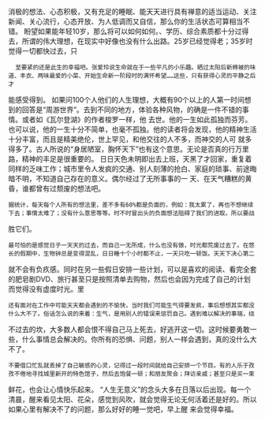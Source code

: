   消极的想法、心态积极，又有充足的睡眠、能天天进行具有禅意的适当运动、关注新闻、关心流行，心态开放、为人低调而又自信，那么你的生活状态可算相当不错。
    盼望如果能年轻10岁，那么将可以如何如何。、学历、综合素质都十分过得去，所谓的伟大理想，在现实中好像也没有什么出路。25岁已经觉得老；35岁时觉得一切都快过去，只

      至要紧的还是此生的幸福吧。张爱玲说生命就在于一些平凡的小乐趣。晒过太阳后新棉被的味道、丰衣、两味最爱的小菜、开始生命新一阶段时的满怀希望……这些，只有获得心灵的平静之后才
  能感受得到。
    如果问100个人他们的人生理想，大概有90个以上的人第一时间想到的回答是“周游世界”。去到不同的地方，体验各种风物，的确是一件不错的事情。或者如《瓦尔登湖》的作者梭罗一样，他
  去世。他的一生如此孤独而芬芳。也可以说，他的一生十分不简单，也毫不孤独。他的读者将会发现，他的精神生活十分丰富，而且是精美绝伦，世上罕见，和他交往的人不多，而神交的人可
  就多得多了。古人所说的“身居陋室，胸怀天下”也有这个意思。无论是否真的行万里路，精神的丰足是很重要的。
    日日天色未明即出去上班，天黑了才回家，重复着同样的乏味工作；城市里令人发疯的交通、别人刻薄的抢白、家庭的琐事、前途晦暗不明，不知道自己存在的意义。偶尔经过了无所事事的一
  天、在天气糟糕的黄昏，谁都曾有过颓废的想法吧。

    据统计，每天每个人所有的想法里，差不多有60%都是负面的，例如：我太累了，再也不想继续下去；事情太难了；没有什么意思等等。时不时冒出头的负面想法阻碍了我们的进取。所以要战
  胜它们。

    最可怕的是感觉日子一天天的过去，而自己一无所成，什么也没有做，时光都荒废过去了。在悠长的假期中，生物钟总是变得混乱，日日睡十个小时都不止，一天只吃一顿饭。天天下决心第二
  就不会有负疚感。同时在另一些假日安排一些计划，可以是喜欢的阅读、看完全套的肥皂剧DVD、旅行甚至只是按照清单去购物，然后也会因为完成了自己的计划而觉得没有虚度时光。里

    还有面对在工作中可能天天都会遇到的不愉快，当时我们可能生气得要发疯，事后想想其实都没什么大不了。俗话怎么说的来着：生气，是用别人的错误来惩罚自己。遇到难以解决的事端，绕
  不过去的坎，大多数人都会恨不得自己马上死去，好逃开这一切。这时候要勇敢一些，什么事情总会解决的。你所有的恐惧、问题，别人一样会遇到，真的没什么大不了。

    不要借口忙乱就丢掉了自己敏感的心灵，记得过一段时间就给自己安排一个节目。有的人乐于孜孜不倦地寻找城里新开的特色馆子，然后去饱餐一顿；和朋友聚会；拜访亲戚；甚至只是买一束
  鲜花，也会让心情快乐起来。
  “人生无意义”的念头大多在日落以后出现。每一个清晨，醒来看见太阳、花朵，感觉到风吹，就会觉得无论无何活着还是好的。所以如果心里有解决不了的问题，那么好好的睡一觉吧，早上醒
  来会觉得幸福。
